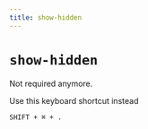 ```yaml
---
title: show-hidden
---
```


# `show-hidden`

Not required anymore.

Use this keyboard shortcut instead

```
SHIFT + ⌘ + .
```
